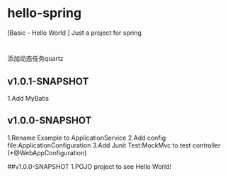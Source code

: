 # hello-spring
[Basic - Hello World ] Just a project for spring
#
##
添加动态任务quartz

## v1.0.1-SNAPSHOT
1.Add MyBatis

## v1.0.0-SNAPSHOT
1.Rename Example to ApplicationService
2.Add config file:ApplicationConfiguration
3.Add Junit Test:MockMvc to test controller (*@WebAppConfiguration)

##v1.0.0-SNAPSHOT
1.POJO project to see Hello World!



